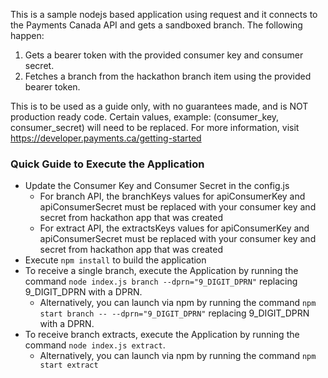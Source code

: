 This is a sample nodejs based application using request and it connects to the Payments Canada API and gets a sandboxed branch. The following happen:
1. Gets a bearer token with the provided consumer key and consumer secret.
2. Fetches a branch from the hackathon branch item using the provided bearer token.

This is to be used as a guide only, with no guarantees made, and is NOT production ready code. Certain values, example: (consumer_key, consumer_secret) will need to be replaced. For more information, visit https://developer.payments.ca/getting-started

### Quick Guide to Execute the Application
- Update the Consumer Key and Consumer Secret in the config.js
  - For branch API, the branchKeys values for apiConsumerKey and apiConsumerSecret must be replaced with your consumer key and secret from hackathon app that was created
  - For extract API, the extractsKeys values for apiConsumerKey and apiConsumerSecret must be replaced with your consumer key and secret from hackathon app that was created
- Execute `npm install` to build the application
- To receive a single branch, execute the Application by running the command `node index.js branch --dprn="9_DIGIT_DPRN"` replacing 9_DIGIT_DPRN with a DPRN. 
  - Alternatively, you can launch via npm by running the command `npm start branch -- --dprn="9_DIGIT_DPRN"` replacing 9_DIGIT_DPRN with a DPRN. 
- To receive branch extracts, execute the Application by running the command `node index.js extract`.
  - Alternatively, you can launch via npm by running the command `npm start extract`
